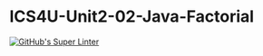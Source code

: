 # ICS4U-Unit2-02-Java-Factorial

[![GitHub's Super Linter](https://github.com/haokai-li/ICS4U-Unit2-02-Java-Factorial/workflows/GitHub's%20Super%20Linter/badge.svg)](https://github.com/haokai-li/ICS4U-Unit2-02-Java-Factorial/actions)
